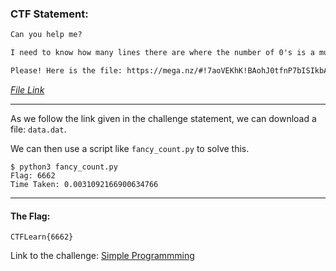 ### CTF Statement:
```txt
Can you help me?

I need to know how many lines there are where the number of 0's is a multiple of 3 or the numbers of 1s is a multiple of 2.

Please! Here is the file: https://mega.nz/#!7aoVEKhK!BAohJ0tfnP7bISIkbADK3qe1yNEkzjHXLKoJoKmqLys
```
_[File Link](https://mega.nz/#!7aoVEKhK!BAohJ0tfnP7bISIkbADK3qe1yNEkzjHXLKoJoKmqLys)_


---

As we follow the link given in the challenge statement, we can download a file: `data.dat`.

We can then use a script like `fancy_count.py` to solve this.

```console
$ python3 fancy_count.py
Flag: 6662
Time Taken: 0.0031092166900634766
```

---

#### The Flag:
    CTFLearn{6662}


Link to the challenge: [Simple Programmming](https://ctflearn.com/challenge/174)

